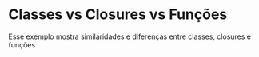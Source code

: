 
# Classes vs Closures vs Funções

Esse exemplo mostra similaridades e diferenças entre classes, closures e funções
